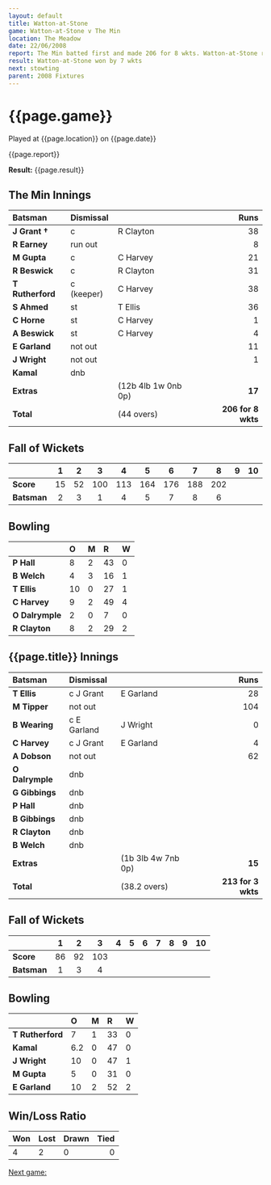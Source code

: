 ```yaml
---
layout: default
title: Watton-at-Stone
game: Watton-at-Stone v The Min
location: The Meadow
date: 22/06/2008
report: The Min batted first and made 206 for 8 wkts. Watton-at-Stone replied with 213 for 3 wkts
result: Watton-at-Stone won by 7 wkts
next: stowting
parent: 2008 Fixtures
---
```


# {{page.game}}

Played at {{page.location}} on {{page.date}}

{{page.report}}

**Result:** {{page.result}}

## The Min Innings

| Batsman | Dismissal |  | Runs |
|:---|:---|---|---:|
| **J Grant &#8224;** | c | R Clayton | 38 |
| **R Earney** | run out |  | 8 |
| **M Gupta** | c | C Harvey | 21 |
| **R Beswick** | c | R Clayton  | 31 |
| **T Rutherford** | c (keeper) | C Harvey | 38 |
| **S Ahmed** | st | T Ellis | 36 |
| **C Horne** | st | C Harvey | 1 |
| **A Beswick** | st | C Harvey | 4 |
| **E Garland** | not out |   | 11 |
| **J Wright** | not out |  | 1 |
| **Kamal** | dnb |  |  |
| **Extras** | | (12b 4lb 1w 0nb 0p) | **17** |
| **Total** | | (44 overs) | **206 for 8 wkts** |

## Fall of Wickets

| | 1 | 2 | 3 | 4 | 5 | 6 | 7 | 8 | 9 | 10 |
|---|:---:|:---:|:---:|:---:|:---:|:---:|:---:|:---:|:---:|:---:|
| **Score** | 15 | 52 | 100 | 113 | 164 | 176 | 188 | 202 |  |  |
| **Batsman** | 2 | 3 | 1 | 4 | 5 | 7 | 8 | 6 |  |  |

## Bowling

| | O | M | R | W |
|---|:---|:---|:---|:---|
| **P Hall** | 8 | 2 | 43 | 0 |
| **B Welch** | 4 | 3 | 16 | 1 |
| **T Ellis** | 10 | 0 | 27 | 1 |
| **C Harvey** | 9 | 2 | 49 | 4 |
| **O Dalrymple** | 2 | 0 | 7 | 0 |
| **R Clayton** | 8 | 2 | 29 | 2 |

## {{page.title}} Innings

| Batsman | Dismissal |  | Runs |
|:---|:---|---|---:|
| **T Ellis** | c J Grant | E Garland | 28 |
| **M Tipper** | not out |  | 104 |
| **B Wearing** | c E Garland | J Wright | 0 |
| **C Harvey** | c J Grant | E Garland | 4 |
| **A Dobson** | not out |  | 62 |
| **O Dalrymple** | dnb |  |  |
| **G Gibbings** | dnb |  |  |
| **P Hall** | dnb |  |  |
| **B Gibbings** | dnb |  |  |
| **R Clayton** | dnb |  |  |
| **B Welch** | dnb |  |  |
| **Extras** | | (1b 3lb 4w 7nb 0p) | **15** |
| **Total** | | (38.2 overs) | **213 for 3 wkts** |

## Fall of Wickets

| | 1 | 2 | 3 | 4 | 5 | 6 | 7 | 8 | 9 | 10 |
|---|:---:|:---:|:---:|:---:|:---:|:---:|:---:|:---:|:---:|:---:|
| **Score** | 86 | 92 | 103 |  |  |  |  |  |  |  |
| **Batsman** | 1 | 3 | 4 |  |  |  |  |  |  |  |

## Bowling

| | O | M | R | W |
|---|:---|:---|:---|:---|
| **T Rutherford** | 7 | 1 | 33 | 0 |
| **Kamal** | 6.2 | 0 | 47 | 0 |
| **J Wright** | 10 | 0 | 47 | 1 |
| **M Gupta** | 5 | 0 | 31 | 0 |
| **E Garland** | 10 | 2 | 52 | 2 |

## Win/Loss Ratio

| Won | Lost | Drawn | Tied |
|:---|:---|:---|---:|
| 4 | 2 | 0 | 0 |

[Next game:]({{page.next}})